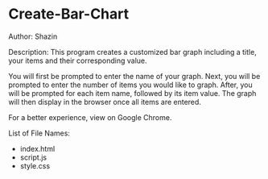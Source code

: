 # Create-Bar-Chart

Author: Shazin

Description: This program creates a customized bar graph including a title, your items and their corresponding value. 
  
  You will first be prompted to enter the name of your graph.
  Next, you will be prompted to enter the number of items you would like to graph.
  After, you will be prompted for each item name, followed by its item value.
  The graph will then display in the browser once all items are entered. 
 
For a better experience, view on Google Chrome.
 
List of File Names: 
- index.html
- script.js
- style.css
